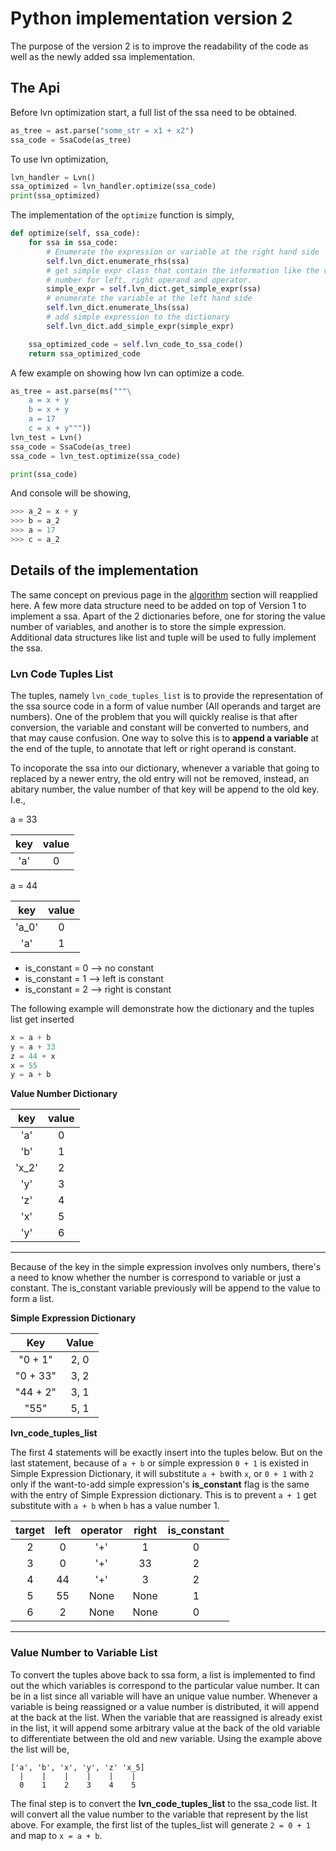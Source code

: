 # Python implementation version 2
The purpose of the version 2 is to improve the readability of the code as well as the newly added ssa implementation. 

## The Api
Before lvn optimization start, a full list of the ssa need to be obtained. 
```python
as_tree = ast.parse("some_str = x1 + x2")
ssa_code = SsaCode(as_tree)
```
To use lvn optimization, 
```python
lvn_handler = Lvn()
ssa_optimized = lvn_handler.optimize(ssa_code)
print(ssa_optimized)
```

The implementation of the `optimize` function is simply, 
```python
def optimize(self, ssa_code):
    for ssa in ssa_code:
        # Enumerate the expression or variable at the right hand side
        self.lvn_dict.enumerate_rhs(ssa)
        # get simple expr class that contain the information like the value
        # number for left, right operand and operator. 
        simple_expr = self.lvn_dict.get_simple_expr(ssa)
        # enumerate the variable at the left hand side
        self.lvn_dict.enumerate_lhs(ssa)
        # add simple expression to the dictionary
        self.lvn_dict.add_simple_expr(simple_expr)

    ssa_optimized_code = self.lvn_code_to_ssa_code()
    return ssa_optimized_code
```
A few example on showing how lvn can optimize a code. 
```python
as_tree = ast.parse(ms("""\
    a = x + y
    b = x + y
    a = 17
    c = x + y"""))
lvn_test = Lvn()
ssa_code = SsaCode(as_tree)
ssa_code = lvn_test.optimize(ssa_code)

print(ssa_code)
```
And console will be showing, 
```python
>>> a_2 = x + y
>>> b = a_2
>>> a = 17
>>> c = a_2
```

## Details of the implementation
The same concept on previous page in the [algorithm](https://github.com/usagitoneko97/python-ast/tree/master/A3.LVN#113-algorithm-in-details) section will reapplied here. A few more data structure need to be added on top of Version 1 to implement a ssa. Apart of the 2 dictionaries before, one for storing the value number of variables, and another is to store the simple expression. Additional data structures like list and tuple will be used to fully implement the ssa. 

### Lvn Code Tuples List
The tuples, namely `lvn_code_tuples_list` is to provide the representation of the ssa source code in a form of value number (All operands and target are numbers). One of the problem that you will quickly realise is that after conversion, the variable and constant will be converted to numbers, and that may cause confusion. One way to solve this is to **append a variable** at the end of the tuple, to annotate that left or right operand is constant.

To incoporate the ssa into our dictionary, whenever a variable that going to replaced by a newer entry, the old entry will not be removed, instead, an abitary number, the value number of that key will be append to the old key. I.e., 

a = 33

| key | value |
|:---:|:---:  |
| 'a' |   0   |

a = 44

| key | value |
|:---:|:---:  |
| 'a_0'|   0   |
| 'a' |   1   |


- is_constant = 0   --> no constant
- is_constant = 1   --> left is constant
- is_constant = 2   --> right is constant

The following example will demonstrate how the dictionary and the tuples list get inserted

```python
x = a + b
y = a + 33
z = 44 + x
x = 55
y = a + b
``` 
**Value Number Dictionary**

| key | value | 
| :--:| :---: |
| 'a' |  0    |
| 'b' |  1    |
| 'x_2' |  2    |
| 'y' |  3    |
| 'z' |  4    |
| 'x' |  5 |
| 'y' | 6 |

---
Because of the key in the simple expression involves only numbers, there's a need to know whether the number is correspond to variable or just a constant. The is_constant variable previously will be append to the value to form a list. 

**Simple Expression Dictionary**

| Key     | Value |
| :--:    | :---: |
| "0 + 1" |   2, 0|
| "0 + 33" |  3, 2|
| "44 + 2" | 3, 1  |
| "55"   |    5, 1|

**lvn_code_tuples_list**

The first 4 statements will be exactly insert into the tuples below. But on the last statement, because of `a + b` or simple expression `0 + 1` is existed in Simple Expression Dictionary, it will substitute `a + b`with `x`, or `0 + 1` with `2` only if the want-to-add simple expression's **is_constant** flag is the same with the entry of Simple Expression dictionary. This is to prevent `a + 1` get substitute with `a + b` when `b` has a value number 1. 

| target | left | operator | right | is_constant |
| :----: | :---:|  :---:   | :---: |  :-----:    |
| 2      |  0   |   '+'    |  1    |    0        |
| 3      |  0   |   '+'    |  33   |    2        |
| 4      |  44  |   '+'    |  3    |    2        |
| 5      |  55  |   None   |  None |    1        |
| 6      |  2   |   None   |  None |    0        |

---

### Value Number to Variable List
To convert the tuples above back to ssa form, a list is implemented to find out the which variables is correspond to the particular value number. It can be in a list since all variable will have an unique value number. Whenever a variable is being reassigned or a value number is distributed, it will append at the back at the list. When the variable that are reassigned is already exist in the list, it will append some arbitrary value at the back of the old variable to differentiate between the old and new variable. Using the example above the list will be, 

    ['a', 'b', 'x', 'y', 'z' 'x_5]
      |    |    |    |    |    |  
      0    1    2    3    4    5
 
The final step is to convert the **lvn_code_tuples_list** to the ssa_code list. It will convert all the value number to the variable that represent by the list above. For example, the first list of the tuples_list will generate `2 = 0 + 1` and map to `x = a + b`. 



